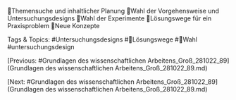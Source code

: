 Themensuche und inhaltlicher Planung
Wahl der Vorgehensweise und Untersuchungsdesigns
Wahl der Experimente
Lösungswege für ein Praxisproblem
Neue Konzepte

   Tags & Topics:
   #Untersuchungsdesigns
   #Lösungswege
   #Wahl
   #untersuchungsdesign

[Previous: #Grundlagen des wissenschaftlichen Arbeitens_Groß_281022_89](Grundlagen des wissenschaftlichen Arbeitens_Groß_281022_89.md)

[Next: #Grundlagen des wissenschaftlichen Arbeitens_Groß_281022_89](Grundlagen des wissenschaftlichen Arbeitens_Groß_281022_89.md)
